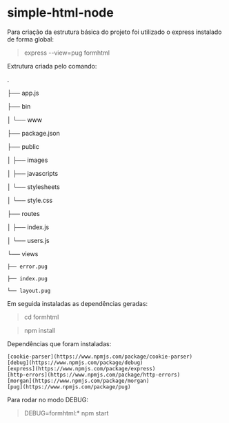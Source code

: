 # simple-html-node

Para criação da estrutura básica do projeto foi utilizado o express instalado de forma global:

> express --view=pug formhtml


Extrutura criada pelo comando:

.

├── app.js

├── bin

│   └── www

├── package.json

├── public

│   ├── images

│   ├── javascripts

│   └── stylesheets

│       └── style.css

├── routes

│   ├── index.js

│   └── users.js

└── views

    ├── error.pug

    ├── index.pug
    
    └── layout.pug


Em seguida instaladas as dependências geradas:

> cd formhtml

> npm install


Dependências que foram instaladas:

    [cookie-parser](https://www.npmjs.com/package/cookie-parser)
    [debug](https://www.npmjs.com/package/debug)
    [express](https://www.npmjs.com/package/express)
    [http-errors](https://www.npmjs.com/package/http-errors)
    [morgan](https://www.npmjs.com/package/morgan)
    [pug](https://www.npmjs.com/package/pug)




Para rodar no modo DEBUG:

> DEBUG=formhtml:* npm start
